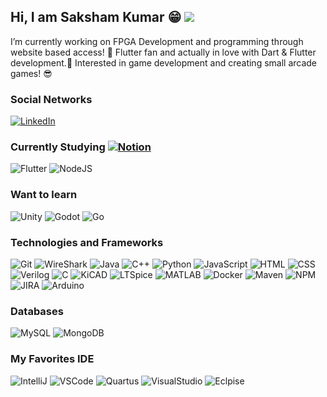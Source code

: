 
## Hi, I am Saksham Kumar 😁 ![](https://komarev.com/ghpvc/?username=samt12589&style=flat-square)

I’m currently working on FPGA Development and programming through website based access! 👀
Flutter fan and actually in love with Dart & Flutter development.💞️ 
Interested in game development and creating small arcade games! 😎


### Social Networks

[![LinkedIn](https://img.shields.io/badge/-LinkedIn-000?&logo=LinkedIn&logoColor=2867B2&color=0D1117&style=flat-square)](https://www.linkedin.com/in/saksham-kumar-sak12589)

### Currently Studying [![Notion](https://img.shields.io/badge/-See_on_my_Notion-000?&logo=Notion&color=0D1117&style=flat-square)](https://www.notion.com)

![Flutter](https://img.shields.io/badge/-Flutter-000?&logo=Flutter&logoColor=007396&color=0D1117&style=flat-square)
![NodeJS](https://img.shields.io/badge/-NodeJS-000?&logo=nodedotjs&logoColor=#5FA04E&color=0D1117&style=flat-square) 

### Want to learn
![Unity](https://img.shields.io/badge/-Unity-000?&logo=unity&logoColor=#FFFFFF&color=0D1117&style=flat-square) 
![Godot](https://img.shields.io/badge/-Godot-000?&logo=godotengine&logoColor=#478CBF&color=0D1117&style=flat-square) 
![Go](https://img.shields.io/badge/-Go%20Lang-000?&logo=go&logoColor=#00ADD8&color=0D1117&style=flat-square) 

### Technologies and Frameworks

![Git](https://img.shields.io/badge/-Git-000?&logo=Git&color=0D1117&style=flat-square)
![WireShark](https://img.shields.io/badge/-WireShark-000?&logo=wireshark&logoColor=1679A7&color=0D1117&style=flat-square) 
![Java](https://img.shields.io/badge/-Java-000?&logo=openjdk&logoColor=FF0000&color=0D1117&style=flat-square)
![C++](https://img.shields.io/badge/-C++-000?&logo=cplusplus&logoColor=00599C&color=0D1117&style=flat-square)
![Python](https://img.shields.io/badge/-Python-000?&logo=python&color=0D1117&style=flat-square)
![JavaScript](https://img.shields.io/badge/-JavaScript-000?&logo=JavaScript&color=0D1117&style=flat-square)
![HTML](https://img.shields.io/badge/-HTML-000?&logo=html5&color=0D1117&style=flat-square)
![CSS](https://img.shields.io/badge/-CSS-000?&logo=css3&logocolor=1572B6&color=0D1117&style=flat-square)
![Verilog](https://img.shields.io/badge/System%20Verilog-1b2fc2)
![C](https://img.shields.io/badge/-Embedded%20Code-000?&logo=c&logoColor=00599C&color=0D1117&style=flat-square)
![KiCAD](https://img.shields.io/badge/-KiCAD-000?&logo=kicad&color=0D1117&style=flat-square&logosize=auto)
![LTSpice](https://img.shields.io/badge/-LTSpice-000?&logo=ltspice&logoColor=900028&color=0D1117&style=flat-square)
![MATLAB](https://img.shields.io/badge/MATLAB-1b7ac2)
![Docker](https://img.shields.io/badge/-Docker-000?&logo=Docker&color=0D1117&style=flat-square)
![Maven](https://img.shields.io/badge/-Maven-000?&logo=Apache-Maven&color=0D1117&style=flat-square)
![NPM](https://img.shields.io/badge/-NPM-000?&logo=NPM&color=0D1117&style=flat-square)
![JIRA](https://img.shields.io/badge/-JIRA-000?&logo=jira&logoColor=0052CC&color=0D1117&style=flat-square)
![Arduino](https://img.shields.io/badge/-Arduino-000?&logo=arduino&logoColor=00878F&color=0D1117&style=flat-square)

### Databases 
![MySQL](https://img.shields.io/badge/-MySQL-000?&logo=MySQL&color=0D1117&style=flat-square)
![MongoDB](https://img.shields.io/badge/-MongoDB-000?&logo=MongoDB&color=0D1117&style=flat-square)

### My Favorites IDE

![IntelliJ](https://img.shields.io/badge/-IntelliJ-000?&logo=Intellij-idea&logoColor=&color=0D1117&style=flat-square)
![VSCode](https://img.shields.io/badge/-VSCode-000?&logo=Visual-Studio-Code&logoColor=2261C7&color=0D1117&style=flat-square)
![Quartus](https://img.shields.io/badge/Quartus%20Prime-08ecfc)
![VisualStudio](https://img.shields.io/badge/Visual%20Studio-be4dfa)
![Eclpise](https://img.shields.io/badge/-Eclipse-000?&logo=eclipseide&logoColor=2C2255&color=0D1117&style=flat-square)

